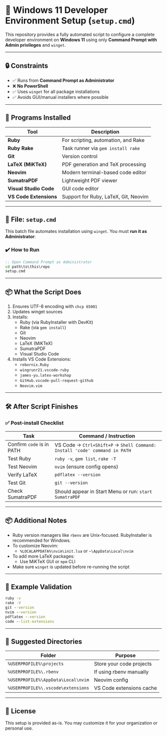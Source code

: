 # 🚀 Windows 11 Developer Environment Setup (`setup.cmd`)

This repository provides a fully automated script to configure a complete developer environment on **Windows 11** using only **Command Prompt with Admin privileges** and `winget`.

---

## 🔒 Constraints

- ✅ Runs from **Command Prompt as Administrator**
- ❌ **No PowerShell**
- ✅ Uses `winget` for all package installations
- ✅ Avoids GUI/manual installers where possible

---

## 🧰 Programs Installed

| Tool                | Description                          |
|---------------------|--------------------------------------|
| **Ruby**            | For scripting, automation, and Rake  |
| **Ruby Rake**       | Task runner via `gem install rake`   |
| **Git**             | Version control                      |
| **LaTeX (MiKTeX)**  | PDF generation and TeX processing    |
| **Neovim**          | Modern terminal-based code editor    |
| **SumatraPDF**      | Lightweight PDF viewer               |
| **Visual Studio Code** | GUI code editor                  |
| **VS Code Extensions** | Support for Ruby, LaTeX, Git, Neovim |

---

## 📂 File: `setup.cmd`

This batch file automates installation using `winget`. You must **run it as Administrator**:

### ✔️ How to Run

```cmd
:: Open Command Prompt as Administrator
cd path\to\this\repo
setup.cmd
```

---

## 📦 What the Script Does

1. Ensures UTF-8 encoding with `chcp 65001`
2. Updates winget sources
3. Installs:
   - Ruby (via RubyInstaller with DevKit)
   - Rake (via `gem install`)
   - Git
   - Neovim
   - LaTeX (MiKTeX)
   - SumatraPDF
   - Visual Studio Code
4. Installs VS Code Extensions:
   - `rebornix.Ruby`
   - `wingrunr21.vscode-ruby`
   - `james-yu.latex-workshop`
   - `GitHub.vscode-pull-request-github`
   - `Neovim.vim`

---

## 🛠️ After Script Finishes

### ✅ Post-install Checklist

| Task                           | Command / Instruction                                                                 |
|--------------------------------|----------------------------------------------------------------------------------------|
| Confirm `code` is in PATH      | VS Code → `Ctrl+Shift+P` → `Shell Command: Install 'code' command in PATH`            |
| Test Ruby                      | `ruby -v`, `gem list`, `rake -T`                                                      |
| Test Neovim                    | `nvim` (ensure config opens)                                                         |
| Verify LaTeX                   | `pdflatex --version`                                                                  |
| Test Git                       | `git --version`                                                                       |
| Check SumatraPDF               | Should appear in Start Menu or run: `start SumatraPDF`                                |

---

## 📦 Additional Notes

- Ruby version managers like `rbenv` are Unix-focused. RubyInstaller is recommended for Windows.
- To customize Neovim:
  - `%LOCALAPPDATA%\nvim\init.lua` or `~\AppData\Local\nvim`
- To add more LaTeX packages:
  - Use MiKTeX GUI or `mpm` CLI
- Make sure `winget` is updated before re-running the script

---

## 🧪 Example Validation

```cmd
ruby -v
rake -V
git --version
nvim --version
pdflatex --version
code --list-extensions
```

---

## 📁 Suggested Directories

| Folder                             | Purpose                      |
|------------------------------------|------------------------------|
| `%USERPROFILE%\projects`          | Store your code projects     |
| `%USERPROFILE%\.rbenv`            | If using rbenv manually      |
| `%USERPROFILE%\AppData\Local\nvim` | Neovim config             |
| `%USERPROFILE%\.vscode\extensions` | VS Code extensions cache  |

---

## 📄 License

This setup is provided as-is. You may customize it for your organization or personal use.
